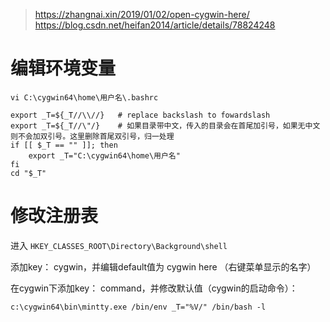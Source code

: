 

> https://zhangnai.xin/2019/01/02/open-cygwin-here/
> https://blog.csdn.net/heifan2014/article/details/78824248


# 编辑环境变量


```
vi C:\cygwin64\home\用户名\.bashrc

export _T=${_T//\\//}   # replace backslash to fowardslash  
export _T=${_T//\"/}    # 如果目录带中文，传入的目录会在首尾加引号，如果无中文则不会加双引号。这里删除首尾双引号，归一处理  
if [[ $_T == "" ]]; then  
    export _T="C:\cygwin64\home\用户名"    
fi  
cd "$_T"
```


# 修改注册表

进入 `HKEY_CLASSES_ROOT\Directory\Background\shell`

添加key： cygwin，并编辑default值为 cygwin here （右键菜单显示的名字）

在cygwin下添加key： command，并修改默认值（cygwin的启动命令）：

`c:\cygwin64\bin\mintty.exe /bin/env _T="%V/" /bin/bash -l`





